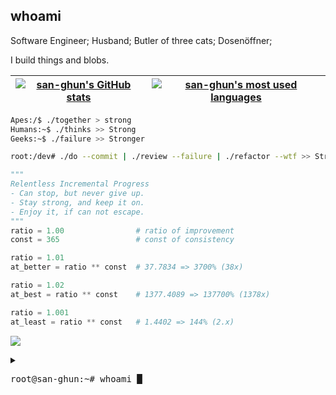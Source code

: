 ## whoami

Software Engineer; Husband; Butler of three cats; Dosenöffner;
<!--
- A geek who loves to observe and conduct thought experiments.
- A person who likes to dig complex, make simple, and execute.
- An engineer who commits, reviews failure, refactors wtf, and Be Stronger.

Apes, together, strong
Human, lots of gunz, stronger
Devs, test failure, even Stronger
Geek, config failure, even More Stronger
-->
I build things and blobs.

| [![san-ghun's GitHub stats](https://github-readme-stats.vercel.app/api?username=san-ghun&count_private=true&show_icons=true&hide=issues&hide_border=true&theme=dark)](https://github.com/san-ghun?tab=repositories) | [![san-ghun's most used languages](https://github-readme-stats.vercel.app/api/top-langs/?username=san-ghun&layout=compact&hide_border=true&theme=dark)](https://github.com/san-ghun?tab=repositories) |
|:-:|:-:|
<!--
| [![sanghupa's 42 stats](https://badge.mediaplus.ma/darkblue/sanghupa?1337Badge=off&UM6P=off)](https://github.com/oakoudad/badge42) | [![@san-ghun Astro contributions](https://astro.badg.es/v2/contributor/san-ghun.svg)](https://astro.badg.es/contributor/san-ghun/) |
|:-:|:-:|
-->
```sh
Apes:/$ ./together > strong
Humans:~$ ./thinks >> Strong
Geeks:~$ ./failure >> Stronger

root:/dev# ./do --commit | ./review --failure | ./refactor --wtf >> Stronger
```

```python
"""
Relentless Incremental Progress
- Can stop, but never give up.
- Stay strong, and keep it on.
- Enjoy it, if can not escape.
"""
ratio = 1.00                # ratio of improvement
const = 365                 # const of consistency

ratio = 1.01
at_better = ratio ** const  # 37.7834 => 3700% (38x)

ratio = 1.02
at_best = ratio ** const    # 1377.4089 => 137700% (1378x)

ratio = 1.001
at_least = ratio ** const   # 1.4402 => 144% (2.x)
```

![](https://gh-hits.nomadcoders.workers.dev/view?username=san-ghun&cache)

<details>
 <summary><pre>root@san-ghun:~# whoami █</pre></summary>

<pre>
<!-- root@san-ghun:~# whoami -->

───│ Hey, Devs and Geeks. ├─────▰▰▰

┌──┤ WHOAMI ├─────────▰▰▰
│
├─▣ A Programmer (who cannot make a living with code, yet?)
├─▣ Like to dig into complex problems, make those simple, and find executable yet more efficient solutions.
├─▣ Interested in Building tools for my own usage, with Machine Learning & Web Scraping & CLI & API.
├─▣ Looking to Collaborate on Building Fun & Useful & Meaningful Things
├─▣ Currently, ...
│ ├─◈ enrolled at <a href="https://42berlin.de/">42 Berlin</a>, where I'm having fun messing with pointers in C.
│ └─◈ working on Building CLI app using Go(golang), Setting up my HomeLab, and 42 Berlin projects.
│
├─▣ A geek who loves to observe and conduct thought experiments.
│
└───────────────────────────────▰▰▰

┌──┤ SKILLS ├───────▰▰▰
│
├─▣ <b>Programming Language</b>:
│ └─◈ C, C++, Swift, Go (Golang), Python, JavaScript
├─▣ <b>Web Technology</b>:
│ └─◈ HTML, CSS, React, Node.js, Socket.IO, Astro
├─▣ <b>Database</b>:
│ └─◈ MySQL, PostgreSQL, MongoDB, SQLite
├─▣ <b>Platform</b>:
│ └─◈ GitHub, AWS, CloudFlare, Apple Developer
├─▣ <b>Tool</b>:
│ └─◈ Git, Docker, VSCode, XCode, Warp
├─▣ <b>Terminal</b>:
│ └─◈ zsh, nvim, tmux, make, gdb
├─▣ <b>AI tool</b>:
│ └─◈ ChatGPT 4o, Claude 3.5 Sonnet, Perplexity
│
├─▣ Speak German, English Better, Korean Best.
│
└───────────────────────────────▰▰▰

┌──┤ PUBLISHED PROJECTS ├───────▰▰▰
│
├─◈ <a href="https://github.com/san-ghun/astro-pico/">AstroPico</a>, Minimal Astro Theme
├─◈ <a href="https://github.com/san-ghun/Home-Poker-Table/">Home Poker Table</a>, Chip Calculator for iOS
├─◈ <a href="https://github.com/san-ghun/JustThree/">Just Three</a>, Focused To-Do app for iOS
│
└───────────────────────────────▰▰▰
<!--
┌──┤ 42 PROJECTS ├───────▰▰▰
│
├─◈ <a href="https://github.com/san-ghun">Piscine 2022</a>
├─◈ <a href="https://github.com/san-ghun">libft</a>
├─◈ <a href="https://github.com/san-ghun">get_next_line</a>
├─◈ <a href="https://github.com/san-ghun">ft_printf</a>
├─◈ <a href="https://github.com/san-ghun">Born2beRoot</a>
├─◈ <a href="https://github.com/san-ghun">minitalk</a>
├─◈ <a href="https://github.com/san-ghun">so_long</a>
├─◈ <a href="https://github.com/san-ghun">push_swap</a>
├─◈ <a href="https://github.com/san-ghun">Philosophers</a>
├─◈ <a href="https://github.com/san-ghun">minishell</a>
├─◈ <a href="https://github.com/san-ghun">Cub3D</a>
├─◈ <a href="https://github.com/san-ghun">CPP_Modules</a>
├─◈ <a href="https://github.com/san-ghun">Webserv</a>
├─◈ <a href="https://github.com/san-ghun">ft_transcendence</a>
│
└───────────────────────────────▰▰▰
 -->
┌──┤ SOCIAL ├─────────▰▰▰
│
├─◈ <a href="https://www.linkedin.com/in/san-ghun">LinkedIn</a>
├─◈ <a href="https://x.com/microblobdotdev">Twitter|X</a>
│
└───────────────────────────────▰▰▰
<!--
┌──┤ COMMUNITY ├─────────▰▰▰
│
├─◈ If you need any help please join our community.
├─◈ <a href="https://discord.gg/">Discord Server</a>
│
└───────────────────────────────▰▰▰-->
root@san-ghun:~# █
</pre>

</details>

